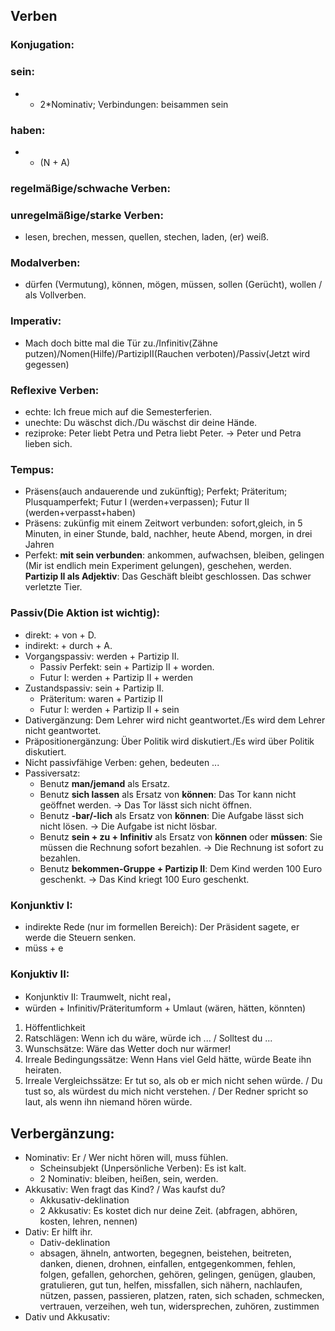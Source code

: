 ## Verben
### Konjugation:
### sein: 
- + 2*Nominativ; Verbindungen: beisammen sein
### haben:
- + (N + A)
### regelmäßige/schwache Verben:
### unregelmäßige/starke Verben: 
- lesen, brechen, messen, quellen, stechen, laden, (er) weiß.
### Modalverben: 
- dürfen (Vermutung), können, mögen, müssen, sollen (Gerücht), wollen / als Vollverben.
### Imperativ: 
- Mach doch bitte mal die Tür zu./Infinitiv(Zähne putzen)/Nomen(Hilfe)/PartizipII(Rauchen verboten)/Passiv(Jetzt wird gegessen)
### Reflexive Verben: 
- echte: Ich freue mich auf die Semesterferien.
- unechte: Du wäschst dich./Du wäschst dir deine Hände.
- reziproke: Peter liebt Petra und Petra liebt Peter. -> Peter und Petra lieben sich.
### Tempus:
- Präsens(auch andauerende und zukünftig); Perfekt; Präteritum; Plusquamperfekt; Futur I (werden+verpassen); Futur II (werden+verpasst+haben)
- Präsens: zukünfig mit einem Zeitwort verbunden: sofort,gleich, in 5 Minuten, in einer Stunde, bald, nachher, heute Abend, morgen, in drei Jahren
- Perfekt: **mit sein verbunden**: ankommen, aufwachsen, bleiben, gelingen (Mir ist endlich mein Experiment gelungen), geschehen, werden. **Partizip II als Adjektiv**: Das Geschäft bleibt geschlossen. Das schwer verletzte Tier.

### Passiv(Die Aktion ist wichtig): 
- direkt: + von + D.
- indirekt: + durch + A.
- Vorgangspassiv: werden + Partizip II.
  - Passiv Perfekt: sein + Partizip II + worden.
  - Futur I: werden + Partizip II + werden
- Zustandspassiv: sein + Partizip II.
  - Präteritum: waren + Partizip II
  - Futur I: werden + Partizip II + sein
- Dativergänzung: Dem Lehrer wird nicht geantwortet./Es wird dem Lehrer nicht geantwortet.
- Präpositionergänzung: Über Politik wird diskutiert./Es wird über Politik diskutiert.
- Nicht passivfähige Verben: gehen, bedeuten ...
- Passiversatz:
  - Benutz **man/jemand** als Ersatz.
  - Benutz **sich lassen** als Ersatz von **können**: Das Tor kann nicht geöffnet werden. -> Das Tor lässt sich nicht öffnen.
  - Benutz **-bar/-lich** als Ersatz von **können**: Die Aufgabe lässt sich nicht lösen. -> Die Aufgabe ist nicht lösbar.
  - Benutz **sein + zu + Infinitiv** als Ersatz von **können** oder **müssen**: Sie müssen die Rechnung sofort bezahlen. -> Die Rechnung ist sofort zu bezahlen.
  - Benutz **bekommen-Gruppe + Partizip II**: Dem Kind werden 100 Euro geschenkt. -> Das Kind kriegt 100 Euro geschenkt.

### Konjunktiv I:
- indirekte Rede (nur im formellen Bereich): Der Präsident sagete, er werde die Steuern senken.
- müss + e

### Konjuktiv II:
- Konjunktiv II: Traumwelt, nicht real，
- würden + Infinitiv/Präteritumform + Umlaut (wären, hätten, könnten)
1. Höffentlichkeit
2. Ratschlägen: Wenn ich du wäre, würde ich ... / Solltest du ...
3. Wunschsätze: Wäre das Wetter doch nur wärmer!
4. Irreale Bedingungssätze: Wenn Hans viel Geld hätte, würde Beate ihn heiraten.
5. Irreale Vergleichssätze: Er tut so, als ob er mich nicht sehen würde. / Du tust so, als würdest du mich nicht verstehen. / Der Redner spricht so laut, als wenn ihn niemand hören würde.

## Verbergänzung:
- Nominativ: Er / Wer nicht hören will, muss fühlen.
  - Scheinsubjekt (Unpersönliche Verben): Es ist kalt.
  - 2 Nominativ: bleiben, heißen, sein, werden.
- Akkusativ: Wen fragt das Kind? / Was kaufst du?
  - Akkusativ-deklination
  - 2 Akkusativ: Es kostet dich nur deine Zeit. (abfragen, abhören, kosten, lehren, nennen)
- Dativ: Er hilft ihr. 
  - Dativ-deklination
  - absagen, ähneln, antworten, begegnen, beistehen, beitreten, danken, dienen, drohnen, einfallen, entgegenkommen, fehlen, folgen, gefallen, gehorchen, gehören, gelingen, genügen, glauben, gratulieren, gut tun, helfen, missfallen, sich nähern, nachlaufen, nützen, passen, passieren, platzen, raten, sich schaden, schmecken, vertrauen, verzeihen, weh tun, widersprechen, zuhören, zustimmen
- Dativ und Akkusativ: 
